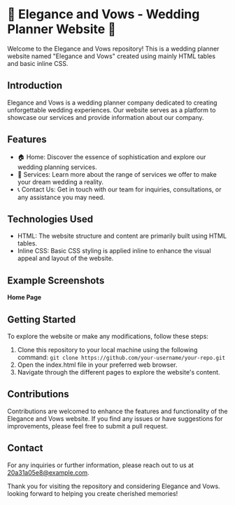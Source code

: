 # 🌸 Elegance and Vows - Wedding Planner Website 🌸

Welcome to the Elegance and Vows repository! This is a wedding planner website named "Elegance and Vows" created using mainly HTML tables and basic inline CSS.

## Introduction

Elegance and Vows is a wedding planner company dedicated to creating unforgettable wedding experiences. Our website serves as a platform to showcase our services and provide information about our company.

## Features

- 🏠 Home: Discover the essence of sophistication and explore our wedding planning services.
- 💍 Services: Learn more about the range of services we offer to make your dream wedding a reality.
- 📞 Contact Us: Get in touch with our team for inquiries, consultations, or any assistance you may need.

## Technologies Used

- HTML: The website structure and content are primarily built using HTML tables.
- Inline CSS: Basic CSS styling is applied inline to enhance the visual appeal and layout of the website.

## Example Screenshots

**Home Page**




## Getting Started

To explore the website or make any modifications, follow these steps:

1. Clone this repository to your local machine using the following command: `git clone https://github.com/your-username/your-repo.git`
2. Open the index.html file in your preferred web browser.
3. Navigate through the different pages to explore the website's content.

## Contributions

Contributions are welcomed to enhance the features and functionality of the Elegance and Vows website. If you find any issues or have suggestions for improvements, please feel free to submit a pull request.

## Contact

For any inquiries or further information, please reach out to us at [20a31a05e8@example.com](mailto:20a31a05e8@example.com).

Thank you for visiting the repository and considering Elegance and Vows. looking forward to helping you create cherished memories!

